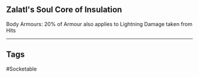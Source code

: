## Zalatl's Soul Core of Insulation
Body Armours: 20% of Armour also applies to Lightning Damage taken from Hits

---
## Tags
#Socketable
